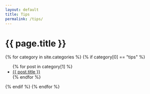 ```yaml
---
layout: default
title: Tips
permalink: /tips/
---
```

<h1>{{ page.title }}</h1>
{% for category in site.categories %}
{% if category[0] == "tips" %}
  <ul>
    {% for post in category[1] %}
      <li><a href="{{ post.url }}">{{ post.title }}</a></li>
    {% endfor %}
  </ul>
{% endif %}
{% endfor %}
